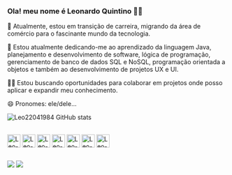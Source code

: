 ### Ola! meu nome é Leonardo Quintino   👋🏿

🔭 Atualmente, estou em transição de carreira, migrando da área de comércio para o fascinante mundo da tecnologia.

🌱 Estou atualmente dedicando-me ao aprendizado da linguagem Java, planejamento e desenvolvimento de software, lógica de programação, gerenciamento de banco de dados SQL e NoSQL, programação orientada a objetos e também ao desenvolvimento de projetos UX e UI.

👨‍💻 Estou buscando oportunidades para colaborar em projetos onde posso aplicar e expandir meu conhecimento.

😄 Pronomes: ele/dele...


![Leo22041984 GitHub stats](https://github-readme-stats.vercel.app/api?username=Leo22041984&show_icons=true&theme=dracula&count_private=true)

 <div style="display: inline_block"><br>
  <img align="center" alt="Leo-Java" height="30" src="https://img.shields.io/badge/Java-ED8B00?logo=openjdk&logoColor=white">
  <img align="center" alt="Leo-SQL" height="30"  src="https://img.shields.io/badge/MySQL-686a6c?logo=mysql&logoColor=white">
  <img align="center" alt="Leo-MongoDB" height="30"  src="https://img.shields.io/badge/MongoDB-4EA94B?logo=mongodb&logoColor=white">
  <img align="center" alt="Leo-Figma" height="30"  src="https://img.shields.io/badge/Figma-orange?logo=figma&logoColor=white">
  <img align="center" alt="Leo-Apache-Netbeans" height="30"  src="https://img.shields.io/badge/apache%20netbeans-blue?logo=apache%20netbeans%20IDE&logoColor=white">
  <img align="center" alt="Leo-JavaScript" height="30"  src="https://img.shields.io/badge/javascript-blue?logo=javascript">
  <img align="center" alt="Leo-HTML5" height="30"  src="https://img.shields.io/badge/HTML5-red?logo=html5">
</div>


##

<div> 
  <a href="mailto:leonardoquinsantos@gmail.com"><img src="https://img.shields.io/badge/Gmail-D14836?logo=gmail&logoColor=white" target="_blank"></a>
  <a href="https://www.linkedin.com/in/leonardo-quintino-backend" target="_blank"><img src="https://img.shields.io/badge/-LinkedIn-%230077B5?logo=linkedin&logoColor=white" target="_blank"></a> 
  
</div>
